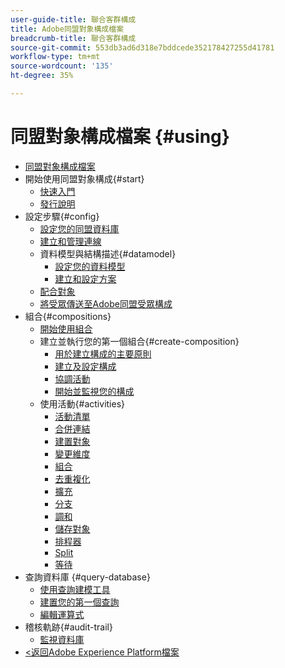 ```yaml
---
user-guide-title: 聯合客群構成
title: Adobe同盟對象構成檔案
breadcrumb-title: 聯合客群構成
source-git-commit: 553db3ad6d318e7bddcede352178427255d41781
workflow-type: tm+mt
source-wordcount: '135'
ht-degree: 35%

---
```



# 同盟對象構成檔案 {#using}

+ [同盟對象構成檔案](home.md)
+ 開始使用同盟對象構成{#start}
   + [快速入門](start/get-started.md)
   + [發行說明](start/release-notes.md)
+ 設定步驟{#config}
   + [設定您的同盟資料庫](connections/federated-db.md)
   + [建立和管理連線](connections/connections.md)
   + 資料模型與結構描述{#datamodel}
      + [設定您的資料模型](data-management/gs-models.md)
      + [建立和設定方案](customer/schemas.md)
   + [配合對象](customer/audiences.md)
   + [將受眾傳送至Adobe同盟受眾構成](connections/destinations.md)
+ 組合{#compositions}
   + [開始使用組合](compositions/gs-compositions.md)
   + 建立並執行您的第一個組合{#create-composition}
      + [用於建立構成的主要原則](compositions/gs-composition-creation.md)
      + [建立及設定構成](compositions/create-composition.md)
      + [協調活動](compositions/orchestrate-activities.md)
      + [開始並監視您的構成](compositions/start-monitor-composition.md)
   + 使用活動{#activities}
      + [活動清單](compositions/activities/about-activities.md)
      + [合併連結](compositions/activities/and-join.md)
      + [建置對象](compositions/activities/build-audience.md)
      + [變更維度](compositions/activities/change-dimension.md)
      + [組合](compositions/activities/combine.md)
      + [去重複化](compositions/activities/deduplication.md)
      + [擴充](compositions/activities/enrichment.md)
      + [分支](compositions/activities/fork.md)
      + [調和](compositions/activities/reconciliation.md)
      + [儲存對象](compositions/activities/save-audience.md)
      + [排程器](compositions/activities/scheduler.md)
      + [Split](compositions/activities/split.md)
      + [等待](compositions/activities/wait.md)
+ 查詢資料庫 {#query-database}
   + [使用查詢建模工具](query/query-modeler-overview.md)
   + [建置您的第一個查詢](query/build-query.md)
   + [編輯運算式](query/expression-editor.md)
+ 稽核軌跡{#audit-trail}
   + [監視資料庫](admin/audit-trail.md)
+ [&lt;返回Adobe Experience Platform檔案](https://experienceleague.adobe.com/en/docs/experience-platform/landing/home)
